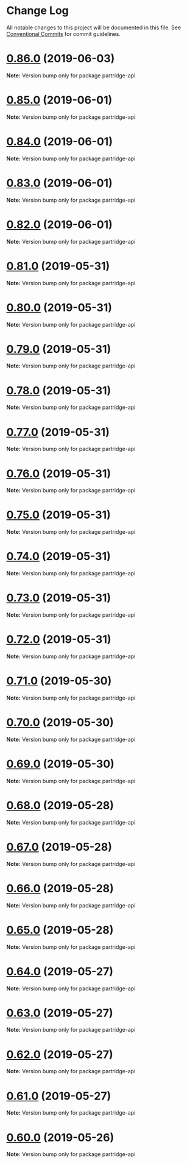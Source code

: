 # Change Log

All notable changes to this project will be documented in this file.
See [Conventional Commits](https://conventionalcommits.org) for commit guidelines.

# [0.86.0](https://github.com/elmpp/partridge/compare/v0.85.0...v0.86.0) (2019-06-03)

**Note:** Version bump only for package partridge-api





# [0.85.0](https://github.com/elmpp/partridge/compare/v0.84.0...v0.85.0) (2019-06-01)

**Note:** Version bump only for package partridge-api





# [0.84.0](https://github.com/elmpp/partridge/compare/v0.83.0...v0.84.0) (2019-06-01)

**Note:** Version bump only for package partridge-api





# [0.83.0](https://github.com/elmpp/partridge/compare/v0.82.0...v0.83.0) (2019-06-01)

**Note:** Version bump only for package partridge-api





# [0.82.0](https://github.com/elmpp/partridge/compare/v0.81.0...v0.82.0) (2019-06-01)

**Note:** Version bump only for package partridge-api





# [0.81.0](https://github.com/elmpp/partridge/compare/v0.80.0...v0.81.0) (2019-05-31)

**Note:** Version bump only for package partridge-api





# [0.80.0](https://github.com/elmpp/partridge/compare/v0.79.0...v0.80.0) (2019-05-31)

**Note:** Version bump only for package partridge-api





# [0.79.0](https://github.com/elmpp/partridge/compare/v0.78.0...v0.79.0) (2019-05-31)

**Note:** Version bump only for package partridge-api





# [0.78.0](https://github.com/elmpp/partridge/compare/v0.77.0...v0.78.0) (2019-05-31)

**Note:** Version bump only for package partridge-api





# [0.77.0](https://github.com/elmpp/partridge/compare/v0.76.0...v0.77.0) (2019-05-31)

**Note:** Version bump only for package partridge-api





# [0.76.0](https://github.com/elmpp/partridge/compare/v0.75.0...v0.76.0) (2019-05-31)

**Note:** Version bump only for package partridge-api





# [0.75.0](https://github.com/elmpp/partridge/compare/v0.74.0...v0.75.0) (2019-05-31)

**Note:** Version bump only for package partridge-api





# [0.74.0](https://github.com/elmpp/partridge/compare/v0.73.0...v0.74.0) (2019-05-31)

**Note:** Version bump only for package partridge-api





# [0.73.0](https://github.com/elmpp/partridge/compare/v0.72.0...v0.73.0) (2019-05-31)

**Note:** Version bump only for package partridge-api





# [0.72.0](https://github.com/elmpp/partridge/compare/v0.71.0...v0.72.0) (2019-05-31)

**Note:** Version bump only for package partridge-api





# [0.71.0](https://github.com/elmpp/partridge/compare/v0.70.0...v0.71.0) (2019-05-30)

**Note:** Version bump only for package partridge-api





# [0.70.0](https://github.com/elmpp/partridge/compare/v0.69.0...v0.70.0) (2019-05-30)

**Note:** Version bump only for package partridge-api





# [0.69.0](https://github.com/elmpp/partridge/compare/v0.68.0...v0.69.0) (2019-05-30)

**Note:** Version bump only for package partridge-api





# [0.68.0](https://github.com/elmpp/partridge/compare/v0.67.0...v0.68.0) (2019-05-28)

**Note:** Version bump only for package partridge-api





# [0.67.0](https://github.com/elmpp/partridge/compare/v0.66.0...v0.67.0) (2019-05-28)

**Note:** Version bump only for package partridge-api





# [0.66.0](https://github.com/elmpp/partridge/compare/v0.64.0...v0.66.0) (2019-05-28)

**Note:** Version bump only for package partridge-api





# [0.65.0](https://github.com/elmpp/partridge/compare/v0.64.0...v0.65.0) (2019-05-28)

**Note:** Version bump only for package partridge-api





# [0.64.0](https://github.com/elmpp/partridge/compare/v0.63.0...v0.64.0) (2019-05-27)

**Note:** Version bump only for package partridge-api





# [0.63.0](https://github.com/elmpp/partridge/compare/v0.60.0...v0.63.0) (2019-05-27)

**Note:** Version bump only for package partridge-api





# [0.62.0](https://github.com/elmpp/partridge/compare/v0.60.0...v0.62.0) (2019-05-27)

**Note:** Version bump only for package partridge-api





# [0.61.0](https://github.com/elmpp/partridge/compare/v0.60.0...v0.61.0) (2019-05-27)

**Note:** Version bump only for package partridge-api





# [0.60.0](https://github.com/elmpp/partridge/compare/v0.59.0...v0.60.0) (2019-05-26)

**Note:** Version bump only for package partridge-api
